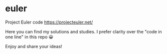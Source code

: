 # euler
Project Euler code https://projecteuler.net/

Here you can find my solutions and studies.
I prefer clarity over the "code in one line" in this repo 😀

Enjoy and share your ideas!
